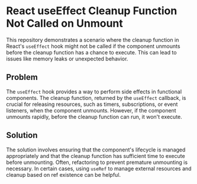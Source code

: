 # React useEffect Cleanup Function Not Called on Unmount

This repository demonstrates a scenario where the cleanup function in React's `useEffect` hook might not be called if the component unmounts before the cleanup function has a chance to execute. This can lead to issues like memory leaks or unexpected behavior.

## Problem

The `useEffect` hook provides a way to perform side effects in functional components.  The cleanup function, returned by the `useEffect` callback, is crucial for releasing resources, such as timers, subscriptions, or event listeners, when the component unmounts.  However, if the component unmounts rapidly, before the cleanup function can run, it won't execute.

## Solution

The solution involves ensuring that the component's lifecycle is managed appropriately and that the cleanup function has sufficient time to execute before unmounting.  Often, refactoring to prevent premature unmounting is necessary. In certain cases, using `useRef` to manage external resources and cleanup based on ref existence can be helpful.